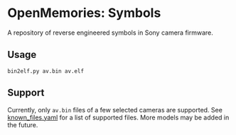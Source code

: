 # OpenMemories: Symbols

A repository of reverse engineered symbols in Sony camera firmware.

## Usage

    bin2elf.py av.bin av.elf

## Support

Currently, only `av.bin` files of a few selected cameras are supported. See [known_files.yaml](known_files.yaml) for a list of supported files. More models may be added in the future.
